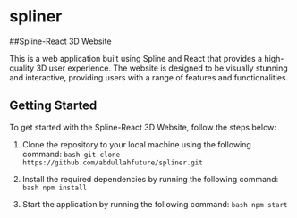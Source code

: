 # spliner
##Spline-React 3D Website

This is a web application built using Spline and React that provides a high-quality 3D user experience. The website is designed to be visually stunning and interactive, providing users with a range of features and functionalities.

## Getting Started
To get started with the Spline-React 3D Website, follow the steps below:

1. Clone the repository to your local machine using the following command:
```bash git clone https://github.com/abdullahfuture/spliner.git  ```

2. Install the required dependencies by running the following command:
```bash npm install ```
3. Start the application by running the following command:
```bash npm start ```
